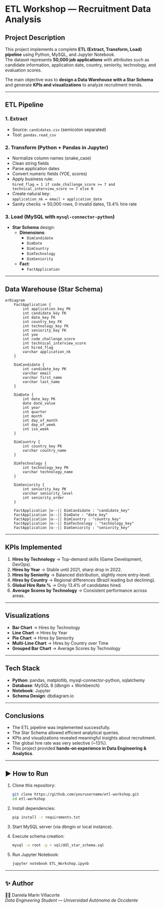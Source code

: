 #  ETL Workshop — Recruitment Data Analysis

##  Project Description
This project implements a complete **ETL (Extract, Transform, Load) pipeline** using Python, MySQL, and Jupyter Notebook.  
The dataset represents **50,000 job applications** with attributes such as candidate information, application date, country, seniority, technology, and evaluation scores.  

The main objective was to **design a Data Warehouse with a Star Schema** and generate **KPIs and visualizations** to analyze recruitment trends.

---

##  ETL Pipeline

### 1. **Extract**
- Source: `candidates.csv` (semicolon separated)
- Tool: `pandas.read_csv`

### 2. **Transform** (Python + Pandas in Jupyter)
- Normalize column names (snake_case)
- Clean string fields
- Parse application dates
- Convert numeric fields (YOE, scores)
- Apply business rule:  
  `hired_flag = 1 if code_challenge_score >= 7 and technical_interview_score >= 7 else 0`
- Create natural key:  
  `application_nk = email + application_date`
- Sanity checks → 50,000 rows, 0 invalid dates, 13.4% hire rate

### 3. **Load** (MySQL with `mysql-connector-python`)
- **Star Schema** design:
  - **Dimensions**:  
    - `DimCandidate`  
    - `DimDate`  
    - `DimCountry`  
    - `DimTechnology`  
    - `DimSeniority`  
  - **Fact**:  
    - `FactApplication`  

---

##  Data Warehouse (Star Schema)
```mermaid
erDiagram
    FactApplication {
        int application_key PK
        int candidate_key FK
        int date_key FK
        int country_key FK
        int technology_key FK
        int seniority_key FK
        int yoe
        int code_challenge_score
        int technical_interview_score
        int hired_flag
        varchar application_nk
    }

    DimCandidate {
        int candidate_key PK
        varchar email
        varchar first_name
        varchar last_name
    }

    DimDate {
        int date_key PK
        date date_value
        int year
        int quarter
        int month
        int day_of_month
        int day_of_week
        int iso_week
    }

    DimCountry {
        int country_key PK
        varchar country_name
    }

    DimTechnology {
        int technology_key PK
        varchar technology_name
    }

    DimSeniority {
        int seniority_key PK
        varchar seniority_level
        int seniority_order
    }

    FactApplication }o--|| DimCandidate : "candidate_key"
    FactApplication }o--|| DimDate : "date_key"
    FactApplication }o--|| DimCountry : "country_key"
    FactApplication }o--|| DimTechnology : "technology_key"
    FactApplication }o--|| DimSeniority : "seniority_key"
```

---

##  KPIs Implemented

1. **Hires by Technology** → Top-demand skills (Game Development, DevOps).  
2. **Hires by Year** → Stable until 2021, sharp drop in 2022.  
3. **Hires by Seniority** → Balanced distribution, slightly more entry-level.  
4. **Hires by Country** → Regional differences (Brazil leading but declining).  
5. **Global Hire Rate %** → Only 13.4% of candidates hired.  
6. **Average Scores by Technology** → Consistent performance across areas.

---

##  Visualizations
- **Bar Chart** → Hires by Technology  
- **Line Chart** → Hires by Year  
- **Pie Chart** → Hires by Seniority  
- **Multi-Line Chart** → Hires by Country over Time  
- **Grouped Bar Chart** → Average Scores by Technology  

---

##  Tech Stack
- **Python**: pandas, matplotlib, mysql-connector-python, sqlalchemy  
- **Database**: MySQL 8 (dbngin + Workbench)  
- **Notebook**: Jupyter  
- **Schema Design**: dbdiagram.io  

---

##  Conclusions
- The ETL pipeline was implemented successfully.  
- The Star Schema allowed efficient analytical queries.  
- KPIs and visualizations revealed meaningful insights about recruitment.  
- The global hire rate was very selective (~13%).  
- This project provided **hands-on experience in Data Engineering & Analytics**.  

---

## ▶ How to Run
1. Clone this repository:
   ```bash
   git clone https://github.com/yourusername/etl-workshop.git
   cd etl-workshop
   ```

2. Install dependencies:
   ```bash
   pip install -r requirements.txt
   ```

3. Start MySQL server (via dbngin or local instance).

4. Execute schema creation:
   ```bash
   mysql -u root -p < sql/ddl_star_schema.sql
   ```

5. Run Jupyter Notebook:
   ```bash
   jupyter notebook ETL_Workshop.ipynb
   ```

---

## ✨ Author
👩‍💻 Daniela Marín Villacorte  
_Data Engineering Student — Universidad Autónoma de Occidente_  
